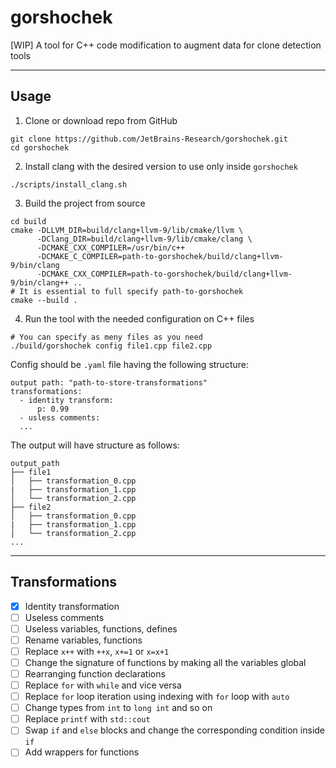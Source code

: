 # gorshochek
[WIP] A tool for C++ code modification to augment data for clone detection tools

-------------
## Usage
1. Clone or download repo from GitHub
```(bash)
git clone https://github.com/JetBrains-Research/gorshochek.git
cd gorshochek
```
2. Install clang with the desired version to use only inside `gorshochek`
```(bash)
./scripts/install_clang.sh
```
3. Build the project from source
```(bash)
cd build
cmake -DLLVM_DIR=build/clang+llvm-9/lib/cmake/llvm \
      -DClang_DIR=build/clang+llvm-9/lib/cmake/clang \
      -DCMAKE_CXX_COMPILER=/usr/bin/c++ 
      -DCMAKE_C_COMPILER=path-to-gorshochek/build/clang+llvm-9/bin/clang
      -DCMAKE_CXX_COMPILER=path-to-gorshochek/build/clang+llvm-9/bin/clang++ ..
# It is essential to full specify path-to-gorshochek
cmake --build .
```
4. Run the tool with the needed configuration on C++ files
```(bash)
# You can specify as meny files as you need
./build/gorshochek config file1.cpp file2.cpp
```
Config should be `.yaml` file having the following structure:
```
output path: "path-to-store-transformations"
transformations:
  - identity transform:
      p: 0.99
  - usless comments:
  ...
```
The output will have structure as follows:
```
output_path
├── file1
│   ├── transformation_0.cpp
|   ├── transformation_1.cpp
│   └── transformation_2.cpp
├── file2
│   ├── transformation_0.cpp
|   ├── transformation_1.cpp
│   └── transformation_2.cpp
...
```

--------------
## Transformations

- [x] Identity transformation
- [ ] Useless comments
- [ ] Useless variables, functions, defines
- [ ] Rename variables, functions
- [ ] Replace `x++` with `++x`, `x+=1` or `x=x+1`
- [ ] Change the signature of functions by making all the variables global
- [ ] Rearranging function declarations
- [ ] Replace `for` with `while` and vice versa 
- [ ] Replace `for` loop iteration using indexing with `for` loop with `auto`
- [ ] Change types from `int` to `long int` and so on
- [ ] Replace `printf` with `std::cout`
- [ ] Swap `if` and `else` blocks and change the corresponding condition inside `if`
- [ ] Add wrappers for functions